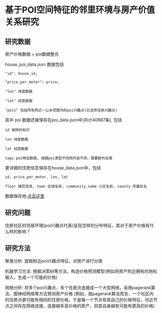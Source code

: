 # 基于POI空间特征的邻里环境与房产价值关系研究

## 研究数据

房产价格数据 + poi数据整合

house_poi_data.json 数据包括

    "id": house_id,

    "price_per_meter": price,

    "lon" 纬度数据

    "lat" 经度数据

    "pois" 包括所有附近一公米范围内的poi兴趣点(已去除住房兴趣点)

其中 poi 数据还被保存在poi_data.json中(共计40887条), 包括

    id 独特的标识

    lon 纬度数据

    lat 经度数据

    tags poi特征数据, 根据poi类型不同而内容不同，需要额外处理

更详细的住房信息保存在house_data.json中，包括

    id, price_per_meter, lon, lat

    floor 楼层信息, town 区域名称, community_name 小区名称, county 所属区名

数据保存地:[点击这里](https://box.nju.edu.cn/d/ea1107e0d0f740ffacde/)

## 研究问题

住房社区的邻居环境(poi兴趣点代表)呈现怎样的分布特征，其对于房产价格有什么样的影响？

## 研究方法

聚类分析: 提取附近poi兴趣点特征，对房产进行分类

机器学习方法: 根据决策树等方法，构造价格预测模型(例如将房产附近拥有的地标输入，生成一个可能的价格)

网络分析: 将多个poi兴趣点、多个住房点连接成一个大型网络，采用pagerank算法、图神经网络等方式预测房产价格
(例如，就pagerank算法而言，一个社区内的住房点更可能有相同的住房价格，于是每一个节点有其自己的价格特征，邻近节点之间存在网络连接，连接越多高价格的房产，则其自身越有可能有更高的价格)